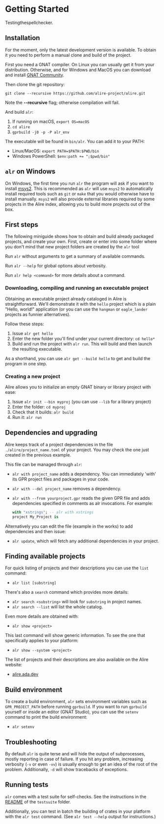 # Getting Started

Testingthespellchecker.

## Installation

For the moment, only the latest development version is available. To obtain it
you need to perform a manual clone and build of the project.

First you need a GNAT compiler. On Linux you can usually get it from your
distribution. Otherwise, and for Windows and MacOS you can download and install
[GNAT Community](https://www.adacore.com/download).

Then clone the git repository:

`git clone --recursive https://github.com/alire-project/alire.git`

Note the **--recursive** flag; otherwise compilation will fail.

And build `alr`:

1. If running on macOS, `export OS=macOS`
1. `cd alire`
1. `gprbuild -j0 -p -P alr_env`

The executable will be found in `bin/alr`. You can add it to your PATH:

 * Linux/MacOS: `export PATH=$PATH:$PWD/bin`
 * Windows PowerShell: `$env:path += ";$pwd/bin"`

## `alr` on Windows

On Windows, the first time you run `alr` the program will ask if you want to
install [msys2](https://www.msys2.org/). This is recommended as `alr` will use
`msys2` to automatically install required tools such as `git` or `make` that
you would otherwise have to install manually. `msys2` will also provide
external libraries required by some projects in the Alire index, allowing you
to build more projects out of the box.

## First steps

The following miniguide shows how to obtain and build already packaged
projects, and create your own. First, create or enter into some folder where
you don't mind that new project folders are created by the `alr` tool

Run `alr` without arguments to get a summary of available commands.

Run `alr --help` for global options about verbosity.

Run `alr help <command>` for more details about a command.

### Downloading, compiling and running an executable project

Obtaining an executable project already cataloged in Alire is straightforward.
We'll demonstrate it with the `hello` project which is a plain "Hello, world!"
application (or you can use the `hangman` or `eagle_lander` projects as funnier
alternatives).

Follow these steps:

1. Issue `alr get hello`
1. Enter the new folder you'll find under your current directory: `cd hello*`
1. Build and run the project with `alr run`. This will build and then launch
   the resulting executable.

As a shorthand, you can use `alr get --build hello` to get and build the
program in one step.

### Creating a new project

Alire allows you to initialize an empty GNAT binary or library project with
ease:

1. Issue `alr init --bin myproj` (you can use `--lib` for a library project)
1. Enter the folder: `cd myproj`
1. Check that it builds: `alr build`
1. Run it: `alr run`

## Dependencies and upgrading

Alire keeps track of a project dependencies in the file
`./alire/project_name.toml` of your project. You may check the one just
created in the previous example.

This file can be managed through `alr`:

* `alr with project_name` adds a dependency. You can immediately 'with' its
  GPR project files and packages in your code.
* `alr with --del project_name` removes a dependency.
* `alr with --from yourproject.gpr` reads the given GPR file and adds
   dependencies specified in comments as alr invocations. For example:

    ```Ada
    with "xstrings"; -- alr with xstrings
    project My_Project is
    ```

Alternatively you can edit the file (example in the works) to add dependencies
and then issue:

* `alr update`, which will fetch any additional dependencies in your project.

## Finding available projects

For quick listing of projects and their descriptions you can use the `list`
command:

* `alr list [substring]`

There's also a `search` command which provides more details:

* `alr search <substring>` will look for `substring` in project names.
* `alr search --list` will list the whole catalog.

Even more details are obtained with:

* `alr show <project>`

This last command will show generic information. To see the one that
specifically applies to your platform:

* `alr show --system <project>`

The list of projects and their descriptions are also available on the Alire
website:

* [alire.ada.dev](https://alire.ada.dev)

## Build environment

To create a build environment, `alr` sets environment variables such as
`GPR_PROJECT_PATH` before running `gprbuild`. If you want to run `gprbuild`
yourself or inside an editor (GNAT Studio), you can use the `setenv` command to
print the build environment:

* `alr setenv`

## Troubleshooting

By default `alr` is quite terse and will hide the output of subprocesses,
mostly reporting in case of failure. If you hit any problem, increasing
verbosity (`-v` or even `-vv`) is usually enough to get an idea of the root of
the problem. Additionally, `-d` will show tracebacks of exceptions.

## Running tests

`alr` comes with a test suite for self-checks. See the instructions in the
[README](https://github.com/alire-project/alire/blob/master/testsuite/README.md)
of the `testsuite` folder.

Additionally, you can test in batch the building of crates in your platform
with the `alr test` command. (See `alr test --help` output for instructions.)
